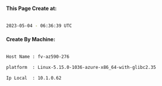 
   
#### This Page Create at:

```bash

2023-05-04 - 06:36:39 UTC

```

#### Create By Machine:

```bash

Host Name : fv-az590-276

platform  : Linux-5.15.0-1036-azure-x86_64-with-glibc2.35

Ip Local  : 10.1.0.62

```

